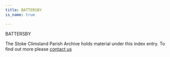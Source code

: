 ```yaml
---
title: BATTERSBY
is_name: true

---
```


BATTERSBY


The Stoke Climsland Parish Archive holds material under this index entry. To find out more please [contact us](/contact/)
